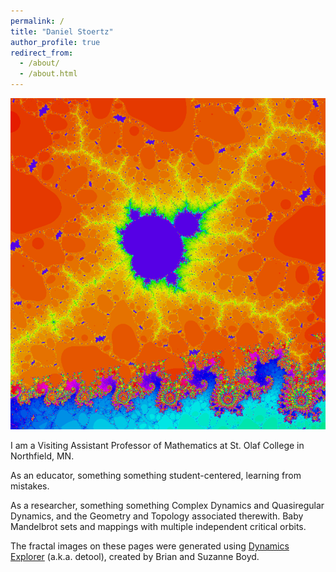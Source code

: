 ```yaml
---
permalink: /
title: "Daniel Stoertz"
author_profile: true
redirect_from: 
  - /about/
  - /about.html
---
```


![BabyM](/images/BabyM.png)

I am a Visiting Assistant Professor of Mathematics at St. Olaf College in Northfield, MN.

As an educator, something something student-centered, learning from mistakes.

As a researcher, something something Complex Dynamics and Quasiregular Dynamics, and the Geometry and Topology associated therewith. Baby Mandelbrot sets and mappings with multiple independent critical orbits.

The fractal images on these pages were generated using [Dynamics Explorer](https://sourceforge.net/projects/detool/) (a.k.a. detool), created by Brian and Suzanne Boyd.

